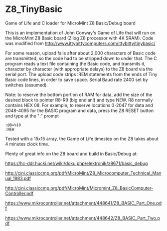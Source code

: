 # Z8_TinyBasic
Game of Life and C loader for MicroMint Z8 Basic/Debug board

This is an implementation of John Conway's Game of Life that will run on the MicroMint Z8 Basic board (Zilog Z8 processor with 4K SRAM).
Code was modified from http://www.ittybittycomputers.com/ittybitty/tinybasic/

For some reason, upload fails after about 2,000 characters of Basic code are transmitted, so the code had to be stripped down to under that.
The C program reads a text file containing the Basic code, and transmits it, character by character (with appropriate delays) to the Z8 board via the serial port. The upload code strips :REM statements from the ends of Tiny Basic code lines, in order to save space. Serial Baud rate 2400 set by switches (assumed).

Note: to reserve the bottom portion of RAM for data, add the size of the desired block to pointer R8-R9 (big endian!) and type NEW. R8 normally contains HEX 08.
For example, to reserve locations 0-2047 for data and 2048-4095 for the BASIC program and data, press the Z8 RESET button and type at the ":" prompt
```
:@8=%10
:NEW
```
Tested with a 15x15 array, the Game of Life timestep on the Z8 takes about 4 minutes clock time.

Plenty of great info on the Z8 board and build in Basic/Debug at:

https://hc-ddr.hucki.net/wiki/doku.php/elektronik/z8671/basic_debug

http://cini.classiccmp.org/pdf/MicroMint/Z8_Microcomputer_Technical_Manual_1983.pdf

http://cini.classiccmp.org/pdf/MicroMint/Micromint_Z8_BasicComputer-Controller.pdf

https://www.mikrocontroller.net/attachment/448641/Z8_BASIC_Part_One.pdf

https://www.mikrocontroller.net/attachment/448642/Z8_BASIC_Part_Two.pdf

